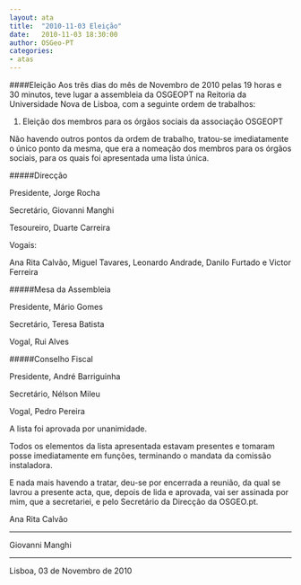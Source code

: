 ```yaml
---
layout: ata
title:  "2010-11-03 Eleição"
date:   2010-11-03 18:30:00
author: OSGeo-PT
categories:
- atas
---
```

####Eleição
Aos três dias do mês de Novembro de 2010 pelas 19 horas e 30 minutos, teve lugar a assembleia da OSGEOPT na Reitoria da Universidade Nova de Lisboa, com a seguinte ordem de trabalhos:

1. Eleição dos membros para os órgãos sociais da associação OSGEOPT

Não havendo outros pontos da ordem de trabalho, tratou-se imediatamente o único ponto da mesma, que era a nomeação dos membros para os órgãos sociais, para os quais foi apresentada uma lista única.

#####Direcção

Presidente, Jorge Rocha

Secretário, Giovanni Manghi

Tesoureiro, Duarte Carreira

Vogais:

Ana Rita Calvão, Miguel Tavares, Leonardo Andrade, Danilo Furtado e Victor Ferreira

#####Mesa da Assembleia

Presidente, Mário Gomes

Secretário, Teresa Batista

Vogal, Rui Alves

#####Conselho Fiscal

Presidente, André Barriguinha

Secretário, Nélson Mileu

Vogal, Pedro Pereira

A lista foi aprovada por unanimidade.

Todos os elementos da lista apresentada estavam presentes e tomaram posse imediatamente em funções, terminando o mandata da comissão instaladora.

E nada mais havendo a tratar, deu-se por encerrada a reunião, da qual se lavrou a presente acta, que, depois de lida e aprovada, vai ser assinada por mim, que a secretariei, e pelo Secretário da Direcção da OSGEO.pt.

Ana Rita Calvão

___________________________

Giovanni Manghi

___________________________

Lisboa, 03 de Novembro de 2010
